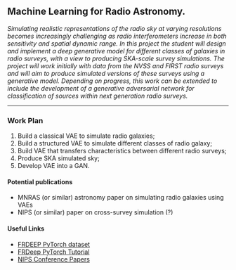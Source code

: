 
## Machine Learning for Radio Astronomy.

*Simulating realistic representations of the radio sky at varying resolutions becomes increasingly challenging as radio interferometers increase in both sensitivity and spatial dynamic range. In this project the student will design and implement a deep generative model for different classes of galaxies in radio surveys, with a view to producing SKA-scale survey simulations. The project will work initially with data from the NVSS and FIRST radio surveys and will aim to produce simulated versions of these surveys using a generative model. Depending on progress, this work can be extended to include the development of a generative adversarial network for classification of sources within next generation radio surveys.*

---

### Work Plan

1. Build a classical VAE to simulate radio galaxies;
2. Build a structured VAE to simulate different classes of radio galaxy;
3. Build VAE that transfers characteristics between different radio surveys;
4. Produce SKA simulated sky;
5. Develop VAE into a GAN.

#### Potential publications

* MNRAS (or similar) astronomy paper on simulating radio galaxies using VAEs
* NIPS (or similar) paper on cross-survey simulation (?)

#### Useful Links

* [FRDEEP PyTorch dataset](https://hongmingtang060313.github.io/FR-DEEP/)
* [FRDeep PyTorch Tutorial](https://as595.github.io/frdeepcnn/)
* [NIPS Conference Papers](https://papers.nips.cc)
